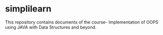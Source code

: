 # simplilearn
This repository contains documents of the course- Implementation of OOPS using JAVA with Data Structures and beyond.
